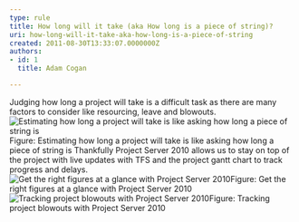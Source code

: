 ```yaml
---
type: rule
title: How long will it take (aka How long is a piece of string)?
uri: how-long-will-it-take-aka-how-long-is-a-piece-of-string
created: 2011-08-30T13:33:07.0000000Z
authors:
- id: 1
  title: Adam Cogan

---
```


 Judging how long a project will take is a difficult task as there are many factors to consider like resourcing, leave and blowouts. ![Estimating how long a project will take is like asking how long a piece of string is](/Management/RulestoBetterWorkItems/PublishingImages/how-long-1.jpg)Figure: Estimating how long a project will take is like asking how long a piece of string is
Thankfully Project Server 2010 allows us to stay on top of the project with live updates with TFS and the project gantt chart to track progress and delays.
![Get the right figures at a glance with Project Server 2010](/Management/RulestoBetterWorkItems/PublishingImages/how-long-2.jpg)Figure: Get the right figures at a glance with Project Server 2010![Tracking project blowouts with Project Server 2010](/Management/RulestoBetterWorkItems/PublishingImages/how-long-3.jpg)Figure: Tracking project blowouts with Project Server 2010
